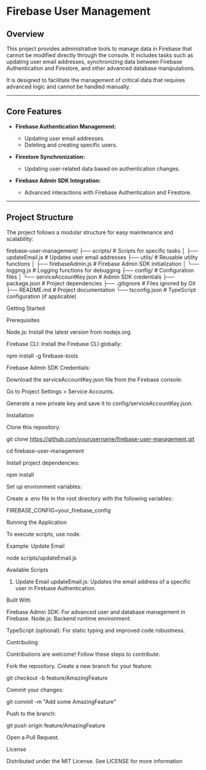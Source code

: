 # Firebase User Management

## **Overview**
This project provides administrative tools to manage data in Firebase that cannot be modified directly through the console. It includes tasks such as updating user email addresses, synchronizing data between Firebase Authentication and Firestore, and other advanced database manipulations.

It is designed to facilitate the management of critical data that requires advanced logic and cannot be handled manually.

---

## **Core Features**
- **Firebase Authentication Management:**
  - Updating user email addresses.
  - Deleting and creating specific users.

- **Firestore Synchronization:**
  - Updating user-related data based on authentication changes.

- **Firebase Admin SDK Integration:**
  - Advanced interactions with Firebase Authentication and Firestore.

---

## **Project Structure**
The project follows a modular structure for easy maintenance and scalability:


firebase-user-management/
├── scripts/                   # Scripts for specific tasks
│   ├── updateEmail.js         # Updates user email addresses
├── utils/                     # Reusable utility functions
│   ├── firebaseAdmin.js       # Firebase Admin SDK initialization
│   └── logging.js             # Logging functions for debugging
├── config/                    # Configuration files
│   └── serviceAccountKey.json # Admin SDK credentials
├── package.json               # Project dependencies
├── .gitignore                 # Files ignored by Git
├── README.md                  # Project documentation
└── tsconfig.json              # TypeScript configuration (if applicable)

Getting Started

Prerequisites

Node.js: Install the latest version from nodejs.org.

Firebase CLI: Install the Firebase CLI globally:

npm install -g firebase-tools

Firebase Admin SDK Credentials:

Download the serviceAccountKey.json file from the Firebase console:

Go to Project Settings > Service Accounts.

Generate a new private key and save it to config/serviceAccountKey.json.

Installation

Clone this repository:

git clone https://github.com/yourusername/firebase-user-management.git

cd firebase-user-management

Install project dependencies:

npm install

Set up environment variables:

Create a .env file in the root directory with the following variables:

FIREBASE_CONFIG=your_firebase_config

Running the Application

To execute scripts, use node.

Example: Update Email

node scripts/updateEmail.js

Available Scripts

1. Update Email
updateEmail.js: Updates the email address of a specific user in Firebase Authentication.

Built With

Firebase Admin SDK: For advanced user and database management in Firebase.
Node.js: Backend runtime environment.

TypeScript (optional): For static typing and improved code robustness.

Contributing

Contributions are welcome! Follow these steps to contribute:

Fork the repository.
Create a new branch for your feature:

git checkout -b feature/AmazingFeature

Commit your changes:

git commit -m "Add some AmazingFeature"

Push to the branch:

git push origin feature/AmazingFeature

Open a Pull Request.

License

Distributed under the MIT License. See LICENSE for more information
